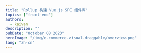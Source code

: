```yaml
---
title: "Rollup 构建 Vue.js SFC 组件库"
topics: ["front-end"]
authors:
  - kaivan
description: ""
pubDate: "October 08 2023"
heroImage: "/img/e-commerce-visual-draggable/overview.png"
lang: "zh-cn"
---
```

